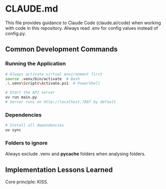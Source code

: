 # CLAUDE.md

This file provides guidance to Claude Code (claude.ai/code) when working with code in this repository. Always read .env for config values instead of config.py.

## Common Development Commands

### Running the Application
```bash
# Always activate virtual environment first
source .venv/bin/activate  # Bash
.\.venv\Scripts\Activate.ps1  # PowerShell

# Start the API server
uv run main.py
# Server runs on http://localhost:7887 by default
```

### Dependencies
```bash
# Install all dependencies
uv sync
```

### Folders to ignore
Always exclude .venv and __pycache__ folders when analysing folders.

## Implementation Lessons Learned

Core principle: KISS.